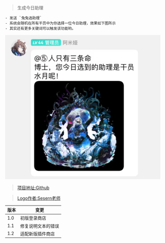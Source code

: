 > 生成今日助理

    - 发送 `兔兔选助理`
    - 系统会随机在所有干员中为你选择一位今日助理，效果如下图所示
    - 其实还有更多关键词可以触发该功能哟。

![兔兔选助理例子](https://raw.githubusercontent.com/hsyhhssyy/amiyabot-arknights-hsyhhssyy-wifu/master/example.jpg)

> [项目地址:Github](https://github.com/hsyhhssyy/amiyabot-arknights-hsyhhssyy-wifu/)

> [Logo作者:Sesern老师](https://space.bilibili.com/305550122)

|  版本   | 变更  |
|  ----  | ----  |
| 1.0  | 初版登录商店 |
| 1.1  | 修复说明文本的错误 |
| 1.2  | 适配新版插件商店 |